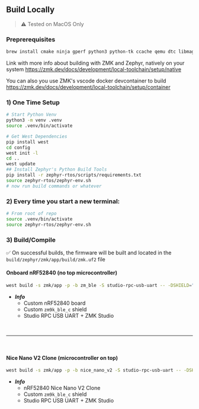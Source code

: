 ## Build Locally
> ⚠️ Tested on MacOS Only

### Preprerequisites
```bash
brew install cmake ninja gperf python3 python-tk ccache qemu dtc libmagic wget openocd
```

Link with more info about building with ZMK and Zephyr, natively on your system
https://zmk.dev/docs/development/local-toolchain/setup/native

You can also you use ZMK's vscode docker devcontainer to build
https://zmk.dev/docs/development/local-toolchain/setup/container

### 1) One Time Setup
```bash
# Start Python Venv
python3 -m venv .venv
source .venv/bin/activate

# Get West Dependencies
pip install west
cd config
west init -l
cd ..
west update
## Install Zephyr's Python Build Tools
pip install -r zephyr-rtos/scripts/requirements.txt
source zephyr-rtos/zephyr-env.sh
# now run build commands or whatever
```


### 2) Every time you start a new terminal:
```bash
# From root of repo
source .venv/bin/activate
source zephyr-rtos/zephyr-env.sh
```


### 3) Build/Compile

✅ On successful builds, the firmware will be built and located in the `build/zephyr/zmk/app/build/zmk.uf2` file

#### Onboard nRF52840 (no top microcontroller)
```bash
west build -s zmk/app -p -b zm_ble -S studio-rpc-usb-uart -- -DSHIELD="zm9k_ble_c" -DZMK_EXTRA_MODULES=${PWD} -DCONFIG_ZMK_STUDIO=y
```
- ***Info***
  - Custom nRF52840 board
  - Custom `zm9k_ble_c` shield
  - Studio RPC USB UART + ZMK Studio

<br>

---
<br>

#### Nice Nano V2 Clone (microcontroller on top)
```bash
west build -s zmk/app -p -b nice_nano_v2 -S studio-rpc-usb-uart -- -DSHIELD="zm9k_c" -DZMK_EXTRA_MODULES=${PWD} -DCONFIG_ZMK_STUDIO=y
```
- ***Info***
  - nRF52840 Nice Nano V2 Clone
  - Custom `zm9k_ble_c` shield
  - Studio RPC USB UART + ZMK Studio

